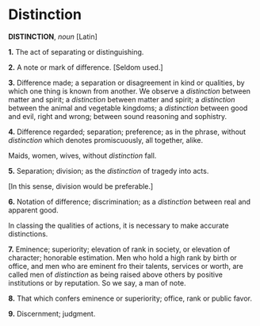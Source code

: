 # Distinction

**DISTINCTION**, _noun_ \[Latin\]

**1.** The act of separating or distinguishing.

**2.** A note or mark of difference. \[Seldom used.\]

**3.** Difference made; a separation or disagreement in kind or qualities, by which one thing is known from another. We observe a _distinction_ between matter and spirit; a _distinction_ between matter and spirit; a _distinction_ between the animal and vegetable kingdoms; a _distinction_ between good and evil, right and wrong; between sound reasoning and sophistry.

**4.** Difference regarded; separation; preference; as in the phrase, without _distinction_ which denotes promiscuously, all together, alike.

Maids, women, wives, without _distinction_ fall.

**5.** Separation; division; as the _distinction_ of tragedy into acts.

\[In this sense, division would be preferable.\]

**6.** Notation of difference; discrimination; as a _distinction_ between real and apparent good.

In classing the qualities of actions, it is necessary to make accurate distinctions.

**7.** Eminence; superiority; elevation of rank in society, or elevation of character; honorable estimation. Men who hold a high rank by birth or office, and men who are eminent fro their talents, services or worth, are called men of _distinction_ as being raised above others by positive institutions or by reputation. So we say, a man of note.

**8.** That which confers eminence or superiority; office, rank or public favor.

**9.** Discernment; judgment.